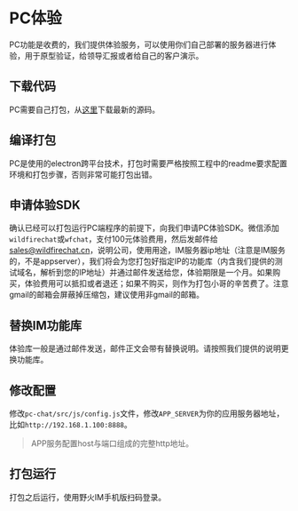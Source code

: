 # PC体验
PC功能是收费的，我们提供体验服务，可以使用你们自己部署的服务器进行体验，用于原型验证，给领导汇报或者给自己的客户演示。

## 下载代码
PC需要自己打包，从[这里](https://github.com/wildfirechat/pc-chat)下载最新的源码。

## 编译打包
PC是使用的electron跨平台技术，打包时需要严格按照工程中的readme要求配置环境和打包步骤，否则非常可能打包出错。

## 申请体验SDK
确认已经可以打包运行PC端程序的前提下，向我们申请PC体验SDK。微信添加```wildfirechat```或```wfchat```，支付100元体验费用，然后发邮件给[sales@wildfirechat.cn](mailto:sales@wildfirechat.cn)，说明公司，使用用途，IM服务器ip地址（注意是IM服务的，不是appserver），我们将会为您打包好指定IP的功能库（内含我们提供的测试域名，解析到您的IP地址）并通过邮件发送给您，体验期限是一个月。如果购买，体验费用可以抵扣或者退还；如果不购买，则作为打包小哥的辛苦费了。注意gmail的邮箱会屏蔽掉压缩包，建议使用非gmail的邮箱。

## 替换IM功能库
体验库一般是通过邮件发送，邮件正文会带有替换说明。请按照我们提供的说明更换功能库。

## 修改配置
修改```pc-chat/src/js/config.js```文件，修改```APP_SERVER```为你的应用服务器地址，比如```http://192.168.1.100:8888```。
> APP服务配置host与端口组成的完整http地址。

## 打包运行
打包之后运行，使用野火IM手机版扫码登录。

